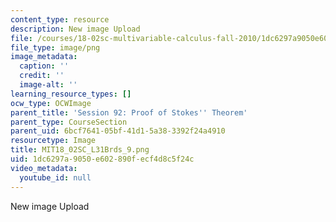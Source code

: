 ```yaml
---
content_type: resource
description: New image Upload
file: /courses/18-02sc-multivariable-calculus-fall-2010/1dc6297a9050e602890fecf4d8c5f24c_MIT18_02SC_L31Brds_9.png
file_type: image/png
image_metadata:
  caption: ''
  credit: ''
  image-alt: ''
learning_resource_types: []
ocw_type: OCWImage
parent_title: 'Session 92: Proof of Stokes'' Theorem'
parent_type: CourseSection
parent_uid: 6bcf7641-05bf-41d1-5a38-3392f24a4910
resourcetype: Image
title: MIT18_02SC_L31Brds_9.png
uid: 1dc6297a-9050-e602-890f-ecf4d8c5f24c
video_metadata:
  youtube_id: null
---
```

New image Upload

